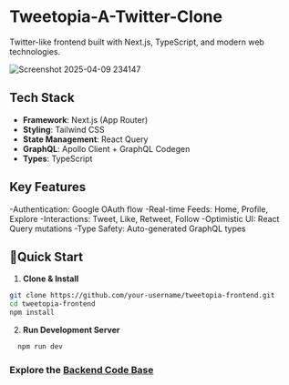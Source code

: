 # **Tweetopia-A-Twitter-Clone**

Twitter-like frontend built with Next.js, TypeScript, and modern web technologies.

![Screenshot 2025-04-09 234147](https://github.com/user-attachments/assets/904c1c82-2a7c-4f94-838b-d229c86df16b)

## **Tech Stack**
- **Framework**: Next.js (App Router)
- **Styling**: Tailwind CSS
- **State Management**: React Query
- **GraphQL**: Apollo Client + GraphQL Codegen
- **Types**: TypeScript

## **Key Features**
  -Authentication: Google OAuth flow
  -Real-time Feeds: Home, Profile, Explore
  -Interactions: Tweet, Like, Retweet, Follow
  -Optimistic UI: React Query mutations
  -Type Safety: Auto-generated GraphQL types

## 🚀**Quick Start**

1. **Clone & Install**
```bash
git clone https://github.com/your-username/tweetopia-frontend.git
cd tweetopia-frontend
npm install
```
2. **Run Development Server**
```bash
  npm run dev
```
### **Explore the [Backend Code Base](https://github.com/piyanka/Tweetopia-A-Twitter-Clone-Backend?tab=readme-ov-file#tweetopia-a-twitter-clone-backend)**

